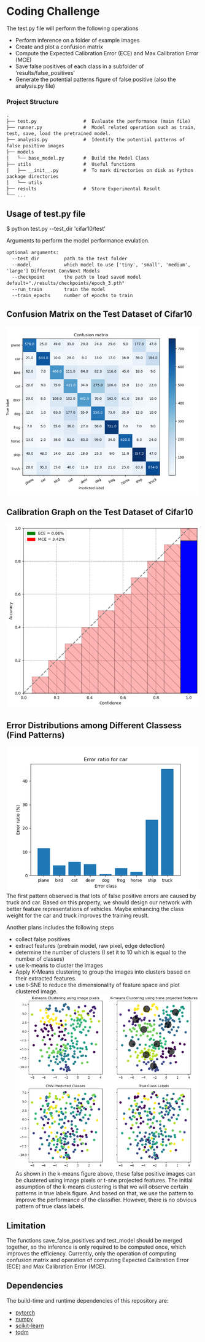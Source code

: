 # Coding Challenge

The test.py file will perform the following operations
* Perform inference on a folder of example images
* Create and plot a confusion matrix
* Compute the Expected Calibration Error (ECE) and Max Calibration Error (MCE)
* Save false positives of each class in a subfolder of ‘results/false_positives’
* Generate the potential patterns figure of false positive (also the analysis.py file)
### Project Structure

    .
    ├── test.py                 #  Evaluate the performance (main file)
    ├── runner.py               #  Model related operation such as train, test, save, load the pretrained model.
    ├── analysis.py             #  Identify the potential patterns of false positive images
    ├── models                   
    │   └── base_model.py       #  Build the Model Class
    ├── utils                   #  Useful functions
    │   ├── __init__.py         #  To mark directories on disk as Python package directories
    │   └── utils                 
    ├── results                 #  Store Experimental Result
    └── ...

## Usage of test.py file
$ python test.py --test_dir 'cifar10/test'

Arguments to perform the model performance evulation.
```
optional arguments:
  --test_dir         path to the test folder 
  --model            which model to use ['tiny', 'small', 'medium', 'large'] Different ConvNext Models
  --checkpoint       the path to load saved model default="./results/checkpoints/epoch_3.pth"
  --run_train        train the model
  --train_epochs     number of epochs to train
```


## Confusion Matrix on the Test Dataset of Cifar10

![alt text](results/confusion_matrix.png "Confusion Matrix")

## Calibration Graph on the Test Dataset of Cifar10

![alt text](results/calibrated_graph.png "Calibration Graph")

## Error Distributions among Different Classess (Find Patterns)
![alt text](results/error_ratio_car.png "False Positives of Car Class")
The first pattern observed is that lots of false positive errors are caused by truck and car.
Based on this property, we should design our network with better feature representations of
vehicles.  Maybe enhancing the class weight for the car and truck improves the training reuslt.

Another plans includes the following steps 
* collect false positives 
* extract features (pretrain model, raw pixel, edge detection) 
* determine the number of clusters (I set it to 10 which is equal to the number of classes)
* use k-means to cluster the images 
* Apply K-Means clustering to group the images into clusters based on their extracted features.
* use t-SNE to reduce the dimensionality of feature space and plot clustered image. 
![alt text](results/fp_patterns.png "K-means Clustering")
As shown in the k-means figure above, these false positive images can be clustered using image 
pixels or t-sne projected features. The initial assumption of the k-means clustering is that 
we will observe certain patterns in true labels figure. And based on that, we use the pattern 
to improve the performance of the classifier. However, there is no obvious pattern of true class 
labels. 

## Limitation 
The functions save_false_positives and test_model should be merged together, so the inference is only required to 
be computed once, which improves the efficiency. Currently, only the operation of computing confusion matrix and 
operation of computing Expected Calibration Error (ECE) and Max Calibration Error (MCE).



## Dependencies

The build-time and runtime dependencies of this repository are:
* [pytorch](https://pytorch.org/)
* [numpy](http://www.numpy.org/)
* [scikit-learn](https://scikit-learn.org/stable/)
* [tqdm](https://github.com/noamraph/tqdm)
